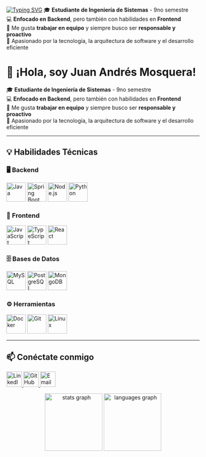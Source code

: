 [![Typing SVG](https://readme-typing-svg.herokuapp.com?font=Fira+Code&pause=1000&color=F7F7F7&width=435&lines=%F0%9F%91%8B+%C2%A1Hola%2C+soy+Juan+Andr%C3%A9s+Mosquera!++)](https://git.io/typing-svg)
🎓 **Estudiante de Ingeniería de Sistemas** - 9no semestre  
💻 **Enfocado en Backend**, pero también con habilidades en **Frontend**  
🤝 Me gusta **trabajar en equipo** y siempre busco ser **responsable y proactivo**  
🚀 Apasionado por la tecnología, la arquitectura de software y el desarrollo eficiente  

# 👋 ¡Hola, soy Juan Andrés Mosquera!  

🎓 **Estudiante de Ingeniería de Sistemas** - 9no semestre  
💻 **Enfocado en Backend**, pero también con habilidades en **Frontend**  
🤝 Me gusta **trabajar en equipo** y siempre busco ser **responsable y proactivo**  
🚀 Apasionado por la tecnología, la arquitectura de software y el desarrollo eficiente  

---

## 💡 Habilidades Técnicas  

### 🖥️ Backend  
<p align="left">
  <img src="https://cdn.worldvectorlogo.com/logos/java.svg" alt="Java" width="50" height="50"/>
  <img src="https://cdn.worldvectorlogo.com/logos/spring-3.svg" alt="Spring Boot" width="50" height="50"/>
  <img src="https://cdn.worldvectorlogo.com/logos/nodejs-icon.svg" alt="Node.js" width="50" height="50"/>
  <img src="https://cdn.worldvectorlogo.com/logos/python-5.svg" alt="Python" width="50" height="50"/>
</p>

### 🎨 Frontend  
<p align="left">
  <img src="https://cdn.worldvectorlogo.com/logos/javascript-1.svg" alt="JavaScript" width="50" height="50"/>
  <img src="https://cdn.worldvectorlogo.com/logos/typescript.svg" alt="TypeScript" width="50" height="50"/>
  <img src="https://cdn.worldvectorlogo.com/logos/react-2.svg" alt="React" width="50" height="50"/>
</p>

### 🗄️ Bases de Datos  
<p align="left">
  <img src="https://cdn.worldvectorlogo.com/logos/mysql-6.svg" alt="MySQL" width="50" height="50"/>
  <img src="https://cdn.worldvectorlogo.com/logos/postgresql.svg" alt="PostgreSQL" width="50" height="50"/>
  <img src="https://cdn.worldvectorlogo.com/logos/mongodb-icon-1.svg" alt="MongoDB" width="50" height="50"/>
</p>

### ⚙️ Herramientas  
<p align="left">
  <img src="https://cdn.worldvectorlogo.com/logos/docker.svg" alt="Docker" width="50" height="50"/>
  <img src="https://cdn.worldvectorlogo.com/logos/git-icon.svg" alt="Git" width="50" height="50"/>
  <img src="https://cdn.worldvectorlogo.com/logos/linux-tux.svg" alt="Linux" width="50" height="50"/>
</p>

---

## 📫 Conéctate conmigo  

<p align="left">
  <a href="https://www.linkedin.com/in/juan-mosquera-nu%C3%B1ez-27a827232/" target="_blank">
    <img src="https://cdn.worldvectorlogo.com/logos/linkedin-icon-2.svg" alt="LinkedIn" width="40" height="40"/>
  </a>
  <a href="https://www.instagram.com/jandres.11?igsh=MTB1MmhoY3RoaXlxZw%3D%3D&utm_source=qr" target="_blank">
    <img src="https://cdn.worldvectorlogo.com/logos/instagram-icon.svg" alt="GitHub" width="40" height="40"/>
  </a>
  <a href="mailto:jamn011020@gmail.com" target="_blank">
    <img src="https://cdn.worldvectorlogo.com/logos/gmail-icon.svg" alt="Email" width="40" height="40"/>
  </a>
</p>


<div align="center">
  <img src="https://github-readme-stats.vercel.app/api?username=jandres011&hide_title=false&hide_rank=false&show_icons=true&include_all_commits=true&count_private=true&disable_animations=false&theme=dracula&locale=en&hide_border=false" height="150" alt="stats graph"  />
  <img src="https://github-readme-stats.vercel.app/api/top-langs?username=jandres011&locale=en&hide_title=false&layout=compact&card_width=320&langs_count=5&theme=dracula&hide_border=false" height="150" alt="languages graph"  />
</div>


